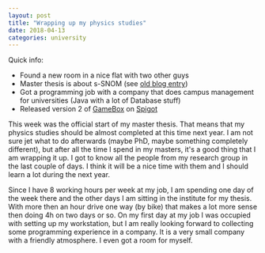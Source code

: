 ```yaml
---
layout: post
title: "Wrapping up my physics studies"
date: 2018-04-13
categories: university
---
```

Quick info:
* Found a new room in a nice flat with two other guys
* Master thesis is about s-SNOM (see <a href="/blog/17_8_2_Nanooptics" target="_blank">old blog entry</a>)
* Got a programming job with a company that does campus management for universities (Java with a lot of Database stuff)
* Released version 2 of <a href="https://github.com/NiklasEi/GameBox" target="_blank">GameBox</a> on <a href="https://www.spigotmc.org/resources/37273/" target="_blank">Spigot</a>

This week was the official start of my master thesis. That means that my physics studies should be almost completed at this time next year. I am not sure jet what to do afterwards (maybe PhD, maybe something completely different), but after all the time I spend in my masters, it's a good thing that I am wrapping it up. I got to know all the people from my research group in the last couple of days. I think it will be a nice time with them and I should learn a lot during the next year.

Since I have 8 working hours per week at my job, I am spending one day of the week there and the other days I am sitting in the institute for my thesis. With more then an hour drive one way (by bike) that makes a lot more sense then doing 4h on two days or so. On my first day at my job I was occupied with setting up my workstation, but I am really looking forward to collecting some programming experience in a company. It is a very small company with a friendly atmosphere. I even got a room for myself.
